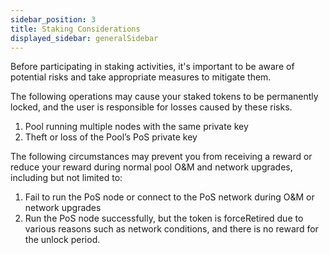 ```yaml
---
sidebar_position: 3
title: Staking Considerations
displayed_sidebar: generalSidebar
---
```


Before participating in staking activities, it's important to be aware of potential risks and take appropriate measures to mitigate them.

The following operations may cause your staked tokens to be permanently locked, and the user is responsible for losses caused by these risks.

1. Pool running multiple nodes with the same private key
2. Theft or loss of the Pool’s PoS private key

The following circumstances may prevent you from receiving a reward or reduce your reward during normal pool O&M and network upgrades, including but not limited to:

1. Fail to run the PoS node or connect to the PoS network during O&M or network upgrades
2. Run the PoS node successfully, but the token is forceRetired due to various reasons such as network conditions, and there is no reward for the unlock period.
